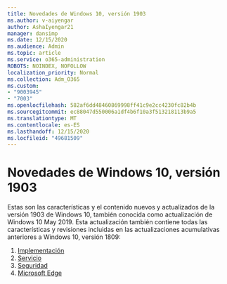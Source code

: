 ```yaml
---
title: Novedades de Windows 10, versión 1903
ms.author: v-aiyengar
author: AshaIyengar21
manager: dansimp
ms.date: 12/15/2020
ms.audience: Admin
ms.topic: article
ms.service: o365-administration
ROBOTS: NOINDEX, NOFOLLOW
localization_priority: Normal
ms.collection: Adm_O365
ms.custom:
- "9003945"
- "7003"
ms.openlocfilehash: 582af6dd48460869998ff41c9e2cc4230fc82b4b
ms.sourcegitcommit: ec88047d550006a1df4b6f10a3f513218113b9a5
ms.translationtype: MT
ms.contentlocale: es-ES
ms.lasthandoff: 12/15/2020
ms.locfileid: "49681509"
---
```

# <a name="whats-new-in-windows-10-version-1903"></a>Novedades de Windows 10, versión 1903

Estas son las características y el contenido nuevos y actualizados de la versión 1903 de Windows 10, también conocida como actualización de Windows 10 May 2019. Esta actualización también contiene todas las características y revisiones incluidas en las actualizaciones acumulativas anteriores a Windows 10, versión 1809:

1. [Implementación](https://go.microsoft.com/fwlink/?linkid=2114296)
1. [Servicio](https://go.microsoft.com/fwlink/?linkid=2114493)
1. [Seguridad](https://go.microsoft.com/fwlink/?linkid=2114297)
1. [Microsoft Edge](https://go.microsoft.com/fwlink/?linkid=2114298)
